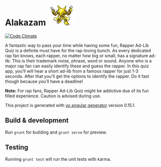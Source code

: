 # Alakazam ![Alakazam](cryptonym.png)

[![Code Climate](https://codeclimate.com/github/braxtondiggs/Alakazam/badges/gpa.svg)](https://codeclimate.com/github/braxtondiggs/Alakazam)

A fantastic way to pass your time while having some fun, Rapper Ad-Lib Quiz is a definite must have for the rap-loving bunch. As every dedicated rap fan knows, each rapper, no matter how big or small, has a signature ad-lib. This is their trademark noise, phrase, word or sound. Anyone who is a major rap fan can easily identify these and guess the rapper.
In this quiz app, you’ll will hear a short ad-lib from a famous rapper for just 1-3 seconds. After that you’ll get the options to identify the rapper. Do it fast though because you’ll have a deadline!

__Note:__ For rap fans, Rapper Ad-Lib Quiz might be addictive due of its fun filled experience. Caution is advised during use.

This project is generated with [yo angular generator](https://github.com/yeoman/generator-angular)
version 0.15.1.

## Build & development

Run `grunt` for building and `grunt serve` for preview.

## Testing

Running `grunt test` will run the unit tests with karma.
